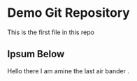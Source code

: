 # Demo Git Repository

This is the first file in this repo

## Ipsum Below

Hello there I am amine the last air bander . 

